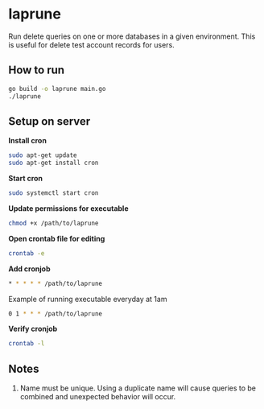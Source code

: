 # laprune

Run delete queries on one or more databases in a given environment. This is useful for delete test account records for users.

## How to run

```bash
go build -o laprune main.go
./laprune
```

## Setup on server

**Install cron**
```bash
sudo apt-get update
sudo apt-get install cron
```

**Start cron**
```bash
sudo systemctl start cron
```

**Update permissions for executable**
```bash
chmod +x /path/to/laprune
```

**Open crontab file for editing**
```bash
crontab -e
```

**Add cronjob**
```bash
* * * * * /path/to/laprune
```
Example of running executable everyday at 1am
```bash
0 1 * * * /path/to/laprune
```

**Verify cronjob**
```bash
crontab -l
```

## Notes

1. Name must be unique. Using a duplicate name will cause queries to be combined and unexpected behavior will occur.
